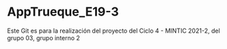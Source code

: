 # AppTrueque_E19-3
Este Git es para la realización del proyecto del Ciclo 4 - MINTIC 2021-2, del grupo 03, grupo interno 2
